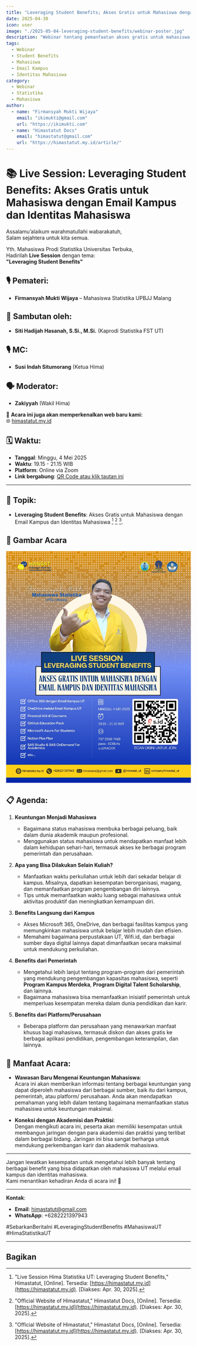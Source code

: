 ```yaml
---
title: "Leveraging Student Benefits; Akses Gratis untuk Mahasiswa dengan Email Kampus dan Identitas Mahasiswa"
date: 2025-04-30
icon: user
image: "./2025-05-04-leveraging-student-benefits/webinar-poster.jpg"
description: "Webinar tentang pemanfaatan akses gratis untuk mahasiswa dengan email kampus dan identitas mahasiswa. Bergabunglah untuk mendapatkan wawasan baru!"
tags:
  - Webinar
  - Student Benefits
  - Mahasiswa
  - Email Kampus
  - Identitas Mahasiswa
category:
  - Webinar
  - Statistika
  - Mahasiswa
author:
  - name: "Firmansyah Mukti Wijaya"
    email: "ikimukti@gmail.com"
    url: "https://ikimukti.com"
  - name: "Himastatut Docs"
    email: "himastatut@gmail.com"
    url: "https://himastatut.my.id/article/"
---
```


# 📚 Live Session: Leveraging Student Benefits: Akses Gratis untuk Mahasiswa dengan Email Kampus dan Identitas Mahasiswa

Assalamu’alaikum warahmatullahi wabarakatuh,  
Salam sejahtera untuk kita semua.

Yth. Mahasiswa Prodi Statistika Universitas Terbuka,  
Hadirilah **Live Session** dengan tema:  
**"Leveraging Student Benefits"** 

## 🎙 Pemateri:
- **Firmansyah Mukti Wijaya** – Mahasiswa Statistika UPBJJ Malang

## 🎤 Sambutan oleh:
- **Siti Hadijah Hasanah, S.Si., M.Si.** (Kaprodi Statistika FST UT)

## 🎙 MC:
- **Susi Indah Situmorang** (Ketua Hima)

## 🗣 Moderator:
- **Zakiyyah** (Wakil Hima)

📢 **Acara ini juga akan memperkenalkan web baru kami:**  
🌐 [himastatut.my.id](https://himastatut.my.id)

## 🗓 Waktu:
- **Tanggal**: Minggu, 4 Mei 2025  
- **Waktu**: 19.15 - 21.15 WIB  
- **Platform**: Online via Zoom  
- **Link bergabung**: [QR Code atau klik tautan ini](https://s.id/KAO0K)

---

## 📌 Topik:
- **Leveraging Student Benefits**: Akses Gratis untuk Mahasiswa dengan Email Kampus dan Identitas Mahasiswa [^1] [^2] [^2].

## 📸 Gambar Acara
![Leveraging Student Benefits](./2025-05-04-leveraging-student-benefits/webinar-poster.jpg)

## 📋 Agenda:
1. **Keuntungan Menjadi Mahasiswa**  
   - Bagaimana status mahasiswa membuka berbagai peluang, baik dalam dunia akademik maupun profesional.
   - Menggunakan status mahasiswa untuk mendapatkan manfaat lebih dalam kehidupan sehari-hari, termasuk akses ke berbagai program pemerintah dan perusahaan.

2. **Apa yang Bisa Dilakukan Selain Kuliah?**  
   - Manfaatkan waktu perkuliahan untuk lebih dari sekadar belajar di kampus. Misalnya, dapatkan kesempatan berorganisasi, magang, dan memanfaatkan program pengembangan diri lainnya.
   - Tips untuk memanfaatkan waktu luang sebagai mahasiswa untuk aktivitas produktif dan meningkatkan kemampuan diri.

3. **Benefits Langsung dari Kampus**  
   - Akses Microsoft 365, OneDrive, dan berbagai fasilitas kampus yang memungkinkan mahasiswa untuk belajar lebih mudah dan efisien.
   - Memahami bagaimana perpustakaan UT, Wifi.id, dan berbagai sumber daya digital lainnya dapat dimanfaatkan secara maksimal untuk mendukung perkuliahan.

4. **Benefits dari Pemerintah**  
   - Mengetahui lebih lanjut tentang program-program dari pemerintah yang mendukung pengembangan kapasitas mahasiswa, seperti **Program Kampus Merdeka**, **Program Digital Talent Scholarship**, dan lainnya.
   - Bagaimana mahasiswa bisa memanfaatkan inisiatif pemerintah untuk memperluas kesempatan mereka dalam dunia pendidikan dan karir.

5. **Benefits dari Platform/Perusahaan**  
   - Beberapa platform dan perusahaan yang menawarkan manfaat khusus bagi mahasiswa, termasuk diskon dan akses gratis ke berbagai aplikasi pendidikan, pengembangan keterampilan, dan lainnya.

## 🎁 Manfaat Acara:
- **Wawasan Baru Mengenai Keuntungan Mahasiswa**:  
  Acara ini akan memberikan informasi tentang berbagai keuntungan yang dapat diperoleh mahasiswa dari berbagai sumber, baik itu dari kampus, pemerintah, atau platform/ perusahaan. Anda akan mendapatkan pemahaman yang lebih dalam tentang bagaimana memanfaatkan status mahasiswa untuk keuntungan maksimal.

- **Koneksi dengan Akademisi dan Praktisi**:  
  Dengan mengikuti acara ini, peserta akan memiliki kesempatan untuk membangun jaringan dengan para akademisi dan praktisi yang terlibat dalam berbagai bidang. Jaringan ini bisa sangat berharga untuk mendukung perkembangan karir dan akademik mahasiswa.

---

Jangan lewatkan kesempatan untuk mengetahui lebih banyak tentang berbagai benefit yang bisa didapatkan oleh mahasiswa UT melalui email kampus dan identitas mahasiswa.  
Kami menantikan kehadiran Anda di acara ini! 🌟

---

**Kontak**:  
- **Email**: [himastatut@gmail.com](mailto:himastatut@gmail.com)  
- **WhatsApp**: +6282221397943

#SebarkanBeritaIni #LeveragingStudentBenefits #MahasiswaUT #HimaStatistikaUT

---

[^1]: "Live Session Hima Statistika UT: Leveraging Student Benefits," Himastatut, [Online]. Tersedia: [https://himastatut.my.id](https://himastatut.my.id). [Diakses: Apr. 30, 2025].  
[^2]: "Official Website of Himastatut," Himastatut Docs, [Online]. Tersedia: [https://himastatut.my.id](https://himastatut.my.id). [Diakses: Apr. 30, 2025].
[^3]: "Leveraging Student Benefits: Akses Gratis untuk Mahasiswa dengan Email Kampus dan Identitas Mahasiswa," Instagram, [Online]. Tersedia: [https://www.instagram.com/p/DJHWEtyycl2/](https://www.instagram.com/p/DJHWEtyycl2/). [Diakses: Apr. 30, 2025].

## Bagikan
<Share colorful />
<GitContributors />
<GitChangelog />
